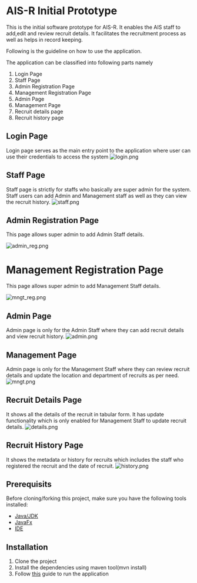 # AIS-R Initial Prototype

This is the initial software prototype for AIS-R. It enables the AIS staff to add,edit and review recruit details.
It facilitates the recruitment process as well as helps in record keeping.

Following is the guideline on how to use the application. 

The application can be classified into following parts namely
1. Login Page
2. Staff Page
3. Admin Registration Page
4. Management Registration Page
5. Admin Page
6. Management Page
7. Recruit details page
8. Recruit history page

## Login Page
Login page serves as the main entry point to the application where user can use their credentials to access the system
![login.png](images%2Flogin.png)

## Staff Page
Staff page is strictly for staffs who basically are super admin for the system. Staff users can add Admin and Management staff
as well as they can view the recruit history.
![staff.png](images%2Fstaff.png)

## Admin Registration Page
This page allows super admin to add Admin Staff details.

![admin_reg.png](images%2Fadmin_reg.png)

# Management Registration Page
This page allows super admin to add Management Staff details.

![mngt_reg.png](images%2Fmngt_reg.png)

## Admin Page
Admin page is only for the Admin Staff where they can add recruit details and view recruit history.
![admin.png](images%2Fadmin.png)

## Management Page
Admin page is only for the Management Staff where they can review recruit details and update the location and department
of recruits as per need.
![mngt.png](images%2Fmngt.png)

## Recruit Details Page
It shows all the details of the recruit in tabular form. It has update functionality which is only enabled for Management 
Staff to update recruit details.
![details.png](images%2Fdetails.png)

## Recruit History Page
It shows the metadata or history for recruits which includes the staff who registered the recruit and the date of recruit.
![history.png](images%2Fhistory.png)

## Prerequisits

Before cloning/forking this project, make sure you have the following tools installed:

- [Java/JDK](https://aws.amazon.com/corretto/)
- [JavaFx](https://openjfx.io/)
- [IDE](https://www.jetbrains.com/idea/)

## Installation

1. Clone the project
2. Install the dependencies using maven tool(mvn install)
3. Follow [this](https://openjfx.io/openjfx-docs/) guide to run the application





